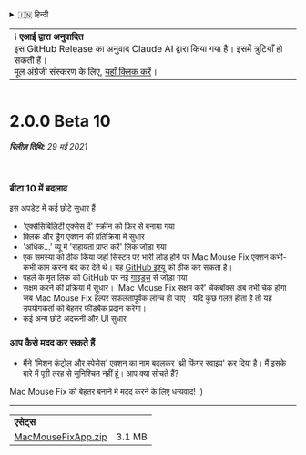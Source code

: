 <details>
<summary>🇮🇳 हिन्दी</summary>

[🇬🇧 English (GitHub Release)](https://github.com/noah-nuebling/mac-mouse-fix/releases/tag/2.0.0-Beta-10)\
[🇦🇩 Català](https://redirect.macmousefix.com/?target=mmf-release&tag=2.0.0-Beta-10&locale=ca)\
[🇩🇪 Deutsch](https://redirect.macmousefix.com/?target=mmf-release&tag=2.0.0-Beta-10&locale=de)\
[🇪🇸 Español](https://redirect.macmousefix.com/?target=mmf-release&tag=2.0.0-Beta-10&locale=es)\
[🇫🇷 Français](https://redirect.macmousefix.com/?target=mmf-release&tag=2.0.0-Beta-10&locale=fr)\
[🇮🇩 Indonesia](https://redirect.macmousefix.com/?target=mmf-release&tag=2.0.0-Beta-10&locale=id)\
[🇮🇹 Italiano](https://redirect.macmousefix.com/?target=mmf-release&tag=2.0.0-Beta-10&locale=it)\
[🇭🇺 Magyar](https://redirect.macmousefix.com/?target=mmf-release&tag=2.0.0-Beta-10&locale=hu)\
[🇳🇱 Nederlands](https://redirect.macmousefix.com/?target=mmf-release&tag=2.0.0-Beta-10&locale=nl)\
[🇵🇱 Polski](https://redirect.macmousefix.com/?target=mmf-release&tag=2.0.0-Beta-10&locale=pl)\
[🇧🇷 Português (Brasil)](https://redirect.macmousefix.com/?target=mmf-release&tag=2.0.0-Beta-10&locale=pt-BR)\
[🇵🇹 Português (Portugal)](https://redirect.macmousefix.com/?target=mmf-release&tag=2.0.0-Beta-10&locale=pt-PT)\
[🇷🇴 Română](https://redirect.macmousefix.com/?target=mmf-release&tag=2.0.0-Beta-10&locale=ro)\
[🇸🇪 Svenska](https://redirect.macmousefix.com/?target=mmf-release&tag=2.0.0-Beta-10&locale=sv)\
[🇻🇳 Tiếng Việt](https://redirect.macmousefix.com/?target=mmf-release&tag=2.0.0-Beta-10&locale=vi)\
[🇹🇷 Türkçe](https://redirect.macmousefix.com/?target=mmf-release&tag=2.0.0-Beta-10&locale=tr)\
[🇨🇿 Čeština](https://redirect.macmousefix.com/?target=mmf-release&tag=2.0.0-Beta-10&locale=cs)\
[🇬🇷 Ελληνικά](https://redirect.macmousefix.com/?target=mmf-release&tag=2.0.0-Beta-10&locale=el)\
[🇷🇺 Русский](https://redirect.macmousefix.com/?target=mmf-release&tag=2.0.0-Beta-10&locale=ru)\
[🇺🇦 Українська](https://redirect.macmousefix.com/?target=mmf-release&tag=2.0.0-Beta-10&locale=uk)\
[🇮🇱 עברית](https://redirect.macmousefix.com/?target=mmf-release&tag=2.0.0-Beta-10&locale=he)\
[🇸🇦 العربية](https://redirect.macmousefix.com/?target=mmf-release&tag=2.0.0-Beta-10&locale=ar)\
**🇮🇳 हिन्दी**\
[🇹🇭 ไทย](https://redirect.macmousefix.com/?target=mmf-release&tag=2.0.0-Beta-10&locale=th)\
[🇨🇳 中文 (简体)](https://redirect.macmousefix.com/?target=mmf-release&tag=2.0.0-Beta-10&locale=zh-Hans)\
[🇨🇳 中文 (繁體)](https://redirect.macmousefix.com/?target=mmf-release&tag=2.0.0-Beta-10&locale=zh-Hant)\
[🇭🇰 中文（香港)](https://redirect.macmousefix.com/?target=mmf-release&tag=2.0.0-Beta-10&locale=zh-HK)\
[🇯🇵 日本語](https://redirect.macmousefix.com/?target=mmf-release&tag=2.0.0-Beta-10&locale=ja)\
[🇰🇷 한국어](https://redirect.macmousefix.com/?target=mmf-release&tag=2.0.0-Beta-10&locale=ko)\
[Help translate Mac Mouse Fix to different languages!](https://github.com/noah-nuebling/mac-mouse-fix/discussions/731)
</details>
<table align=><td>
<b>ℹ️ एआई द्वारा अनुवादित</b><br>
इस GitHub Release का अनुवाद Claude AI द्वारा किया गया है। इसमें त्रुटियाँ हो सकती हैं।<br>
मूल अंग्रेजी संस्करण के लिए, <a href="https://github.com/noah-nuebling/mac-mouse-fix/releases/tag/2.0.0-Beta-10">यहाँ क्लिक करें</a>।
</td></table>

<table></table>

# 2.0.0 Beta 10
***रिलीज़ तिथि:** 29 मई 2021*

<br>

### बीटा 10 में बदलाव

इस अपडेट में कई छोटे सुधार हैं

- 'एक्सेसिबिलिटी एक्सेस दें' स्क्रीन को फिर से बनाया गया
- क्लिक और ड्रैग एक्शन की प्रतिक्रिया में सुधार
- 'अधिक...' व्यू में 'सहायता प्राप्त करें' लिंक जोड़ा गया
- एक समस्या को ठीक किया जहां सिस्टम पर भारी लोड होने पर Mac Mouse Fix एक्शन कभी-कभी काम करना बंद कर देते थे। यह [GitHub इश्यू](https://github.com/noah-nuebling/mac-mouse-fix/issues/111) को ठीक कर सकता है।
- पहले के मृत लिंक को GitHub पर नई [गाइड्स](https://github.com/noah-nuebling/mac-mouse-fix/discussions/categories/guides) से जोड़ा गया
- सक्षम करने की प्रक्रिया में सुधार। 'Mac Mouse Fix सक्षम करें' चेकबॉक्स अब तभी चेक होगा जब Mac Mouse Fix हेल्पर सफलतापूर्वक लॉन्च हो जाए। यदि कुछ गलत होता है तो यह उपयोगकर्ता को बेहतर फीडबैक प्रदान करेगा।
- कई अन्य छोटे अंदरूनी और UI सुधार

### आप कैसे मदद कर सकते हैं
- मैंने 'मिशन कंट्रोल और स्पेसेस' एक्शन का नाम बदलकर 'थ्री फिंगर स्वाइप' कर दिया है। मैं इसके बारे में पूरी तरह से सुनिश्चित नहीं हूं। आप क्या सोचते हैं?

Mac Mouse Fix को बेहतर बनाने में मदद करने के लिए धन्यवाद! :)

---

<table align="start">
<tr>
    <td colspan=2>
        <b>एसेट्स</b>
    </td>
</tr>
<tr>
    <td><a href="https://github.com/noah-nuebling/mac-mouse-fix/releases/download/2.0.0-Beta-10/MacMouseFixApp.zip">MacMouseFixApp.zip</a></td>
    <td>3.1 MB</td>
</tr>
</table>